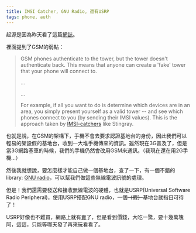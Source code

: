 ```yaml
---
title: IMSI Catcher, GNU Radio, 還有USRP
tags: phone, auth
---
```


起源是因為昨天看了這篇[網誌](http://blog.cryptographyengineering.com/2013/05/a-few-thoughts-on-cellular-encryption.html)。

裡面提到了GSM的弱點：

> GSM phones authenticate to the tower, but the tower doesn't authenticate back. This means that anyone can create a 'fake' tower that your phone will connect to.
> 
> ... 
> 
> ...
> 
> For example, if all you want to do is determine which devices are in an area, you simply present yourself as a valid tower -- and see which phones connect to you (by sending their IMSI values). This is the approach taken by [IMSI-catchers](http://en.wikipedia.org/wiki/IMSI-catcher) like Stingray.

也就是說，在GSM的架構下，手機不會去要求認證基地台的身份，因此我們可以輕易的架設假的基地台，收到一大堆手機傳來的資訊。雖然現在3G普及了，但是當3G網路塞車的時候，我們的手機仍然會改用GSM來通訊。（我現在還在用2G手機...）

然後我就想說，要怎麼樣才能自己做一個基地台，查了一下，有一個不錯的library: [GNU radio](http://gnuradio.org/redmine/projects/gnuradio/wiki)，可以幫我們做這些無線電波訊號的處理。

但是！我們還需要發送和接收無線電波的硬體，也就是USRP(Universal Software Radio Peripheral)，使用USRP搭配GNU radio，一個<s>（假）</s>基地台就指日可待了！

USRP好像也不難買，網路上就有[賣](http://www.ni.com/usrp/zht/)了，但是看到價錢，大吃一驚，要十幾萬塊阿，這這，只能等哪天發了再來玩看看了。
